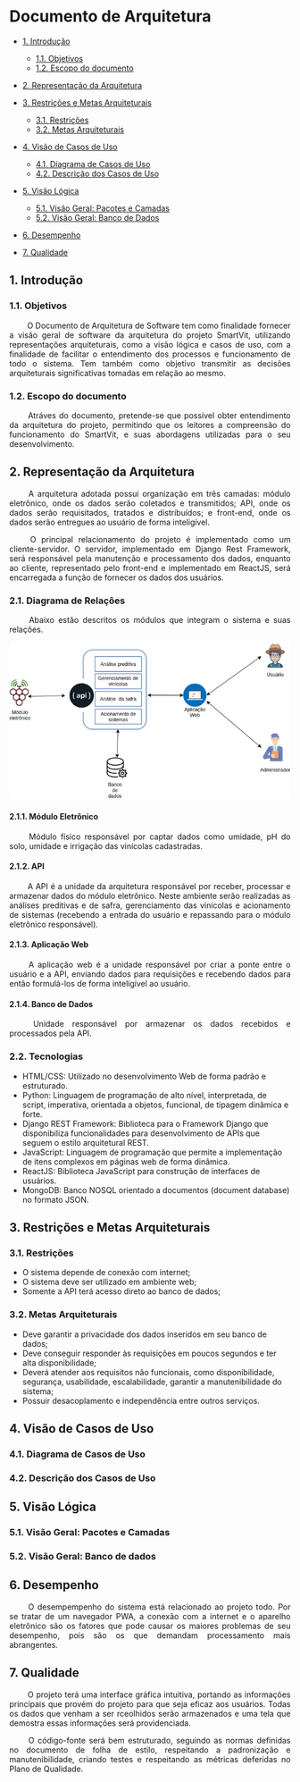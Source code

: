 # Documento de Arquitetura

- [1. Introdução](#_1-introdução)
  * [1.1. Objetivos](#_11-objetivos)
  * [1.2. Escopo do documento](#_12-escopo-do-documento)
- [2. Representação da Arquitetura](#_2-representação-da-arquitetura)
- [3. Restrições e Metas Arquiteturais](#_3-restrições-e-metas-arquiteturais)
  * [3.1. Restrições](#_31-restrições)
  * [3.2. Metas Arquiteturais](#_32-metas-arquiteturais)
- [4. Visão de Casos de Uso](#_4-visão-de-casos-de-uso)
  * [4.1. Diagrama de Casos de Uso](#_41-Diagrama-de-Casos-de-Uso)
  * [4.2. Descrição dos Casos de Uso](#_42-Descrição-dos-Casos-de-Uso)
- [5. Visão Lógica](#_5-visão-lógica)
  * [5.1. Visão Geral: Pacotes e Camadas](#_51-visão-geral-pacotes-e-camadas)
  * [5.2. Visão Geral: Banco de Dados](#_53-visão-geral-banco-de-dados)

- [6. Desempenho](#_6-desempenho)

- [7. Qualidade](#_7-qualidade)

## 1. Introdução

### 1.1. Objetivos

 <p align = "justify"> &emsp;&emsp; O Documento de Arquitetura de Software tem como finalidade fornecer a visão geral de software da arquitetura do projeto SmartVit, utilizando representações arquiteturais, como a visão lógica e casos de uso, com a finalidade de facilitar o entendimento dos processos e funcionamento de todo o sistema. Tem também como objetivo transmitir as decisões arquiteturais significativas tomadas em relação ao mesmo.</p>

###  1.2. Escopo do documento

<p align="justify"> &emsp;&emsp; Atráves do documento, pretende-se que possível obter entendimento da arquitetura do projeto, permitindo que os leitores a compreensão do funcionamento do SmartVit, e suas abordagens utilizadas para o seu desenvolvimento. </p>

## 2. Representação da Arquitetura

<p align="justify"> &emsp;&emsp; A arquitetura adotada possui organização em três camadas: módulo eletrônico, onde os dados serão coletados e transmitidos; API, onde os dados serão requisitados, tratados e distribuídos; e front-end, onde os dados serão entregues ao usuário de forma inteligível. </p>

<p align="justify"> &emsp;&emsp; O principal relacionamento do projeto é implementado como um cliente-servidor. O servidor, implementado em Django Rest Framework, será responsável pela manutenção e processamento dos dados, enquanto ao cliente, representado pelo front-end e implementado em ReactJS, será encarregada a função de fornecer os dados dos usuários. </p>

### 2.1. Diagrama de Relações

<p align="justify"> &emsp;&emsp; Abaixo estão descritos os módulos que integram o sistema e suas relações. </p>

![img](imgs/arquitetura.png)

#### 2.1.1. Módulo Eletrônico

<p align="justify"> &emsp;&emsp; Módulo físico responsável por captar dados como umidade, pH do solo, umidade e irrigação das vinícolas cadastradas. </p>

#### 2.1.2. API

<p align="justify"> &emsp;&emsp; A API é a unidade da arquitetura responsável por receber, processar e armazenar dados do módulo eletrônico. Neste ambiente serão realizadas as análises preditivas e de safra, gerenciamento das vinícolas e acionamento de sistemas (recebendo a entrada do usuário e repassando para o módulo eletrônico responsável). </p>

#### 2.1.3. Aplicação Web

<p align="justify"> &emsp;&emsp; A aplicação web é a unidade responsável por criar a ponte entre o usuário e a API, enviando dados para requisições e recebendo dados para então formulá-los de forma inteligível ao usuário. </p>

#### 2.1.4. Banco de Dados

<p align="justify"> &emsp;&emsp; Unidade responsável por armazenar os dados recebidos e processados pela API. </p>

### 2.2. Tecnologias

* HTML/CSS:	Utilizado no desenvolvimento Web de forma padrão e estruturado.
* Python: Linguagem de programação de alto nível, interpretada, de script, imperativa, orientada a objetos, funcional, de tipagem dinâmica e forte.
* Django REST Framework: Biblioteca para o Framework Django que disponibiliza funcionalidades para desenvolvimento de APIs que seguem o estilo arquitetural REST.
* JavaScript: Linguagem de programação que permite a implementação de itens complexos em páginas web de forma dinâmica.
* ReactJS: Biblioteca JavaScript para construção de interfaces de usuários.
* MongoDB: Banco NOSQL orientado a documentos (document database) no formato JSON.

## 3. Restrições e Metas Arquiteturais

### 3.1. Restrições

- O sistema depende de conexão com internet;
- O sistema deve ser utilizado em ambiente web;
- Somente a API terá acesso direto ao banco de dados;

### 3.2. Metas Arquiteturais

- Deve garantir a privacidade dos dados inseridos em seu banco de dados;
- Deve conseguir responder às requisições em poucos segundos e ter alta disponibilidade;
- Deverá atender aos requisitos não funcionais, como disponibilidade, segurança, usabilidade, escalabilidade, garantir a manutenibilidade do sistema;
- Possuir desacoplamento e independência entre outros serviços.

## 4. Visão de Casos de Uso

### 4.1. Diagrama de Casos de Uso

### 4.2. Descrição dos Casos de Uso

## 5. Visão Lógica

### 5.1. Visão Geral: Pacotes e Camadas

### 5.2. Visão Geral: Banco de dados

## 6. Desempenho

 <p align = "justify"> &emsp;&emsp; O desempempenho do sistema está relacionado ao projeto todo. Por se tratar de um navegador PWA, a conexão com a internet e o aparelho eletrônico  são os fatores que pode causar os maiores problemas de seu desempenho, pois são os que demandam processamento mais abrangentes.

## 7. Qualidade

<p align = "justify"> &emsp;&emsp; O projeto terá uma interface gráfica intuitiva, portando as informações principais que provém do projeto para que seja eficaz aos usuários. Todas os dados que venham a ser rceolhidos serão armazenados e uma tela que demostra essas informações será providenciada. </p>
<p align = "justify"> &emsp;&emsp; O código-fonte será bem estruturado, seguindo as normas definidas no documento de folha de estilo, respeitando a padronização e manutenibilidade, criando testes e respeitando as métricas deferidas no Plano de Qualidade.
